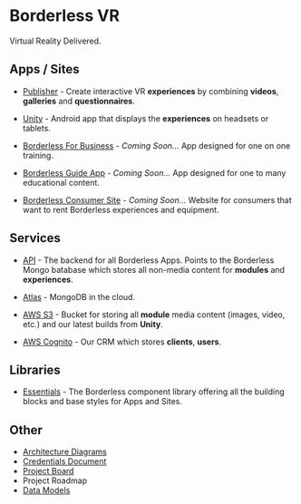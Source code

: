 # Borderless VR

Virtual Reality Delivered.

## Apps / Sites

- [Publisher](https://github.com/borderlessvr/publisher) - Create interactive VR **experiences** by combining **videos**, **galleries** and **questionnaires**.

- [Unity](https://github.com/borderlessvr/publisher) - Android app that displays the **experiences** on headsets or tablets.

- [Borderless For Business]() - _Coming Soon..._ App designed for one on one training.

- [Borderless Guide App]() - _Coming Soon..._ App designed for one to many educational content.

- [Borderless Consumer Site]() - _Coming Soon..._ Website for consumers that want to rent Borderless experiences and equipment.

## Services

- [API](https://github.com/borderlessvr/api) - The backend for all Borderless Apps. Points to the Borderless Mongo batabase which stores all non-media content for **modules** and **experiences**.

- [Atlas](https://cloud.mongodb.com/v2#/org/636c14fc71894f716e9d9220/) - MongoDB in the cloud.

- [AWS S3](https://s3.console.aws.amazon.com/s3/buckets/borderless-experiences) - Bucket for storing all **module** media content (images, video, etc.) and our latest builds from **Unity**.

- [AWS Cognito](https://us-east-1.console.aws.amazon.com/cognito/v2/idp/user-pools/us-east-1_Sct4qfsfQ) - Our CRM which stores **clients**, **users**.

## Libraries

- [Essentials](https://github.com/borderlessvr/essentials) - The Borderless component library offering all the building blocks and base styles for Apps and Sites.

## Other

- [Architecture Diagrams](https://www.figma.com/file/NkVtg3KdVazmI2nbJnc7eA/Updated-Borderless-Architecture?node-id=0%3A1&t=7Aiq7IfhRgQq4bww-0)
- [Credentials Document](https://docs.google.com/document/d/1TNWL-ZrLW3RrpeFB3b09-U-gz4EGi1-HehWRJ1YAdH4/edit)
- [Project Board](https://github.com/orgs/borderlessvr/projects/1)
- Project Roadmap
- [Data Models](https://github.com/borderlessvr/.github/tree/main/data-models)
